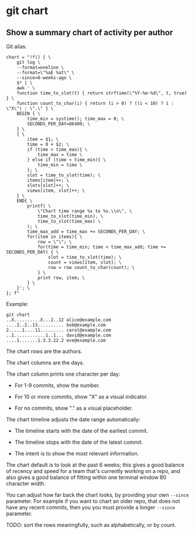 # git chart

## Show a summary chart of activity per author

Git alias:

```git
chart = "!f() { \
    git log \
    --format=oneline \
    --format=\"%aE %at\" \
    --since=6-weeks-ago \
    $* | \
    awk ' \
    function time_to_slot(t) { return strftime(\"%Y-%m-%d\", t, true) } \
    function count_to_char(i) { return (i > 0) ? ((i < 10) ? i : \"X\") : \".\" } \
    BEGIN { \
        time_min = systime(); time_max = 0; \
        SECONDS_PER_DAY=86400; \
    } \
    { \
        item = $1; \
        time = 0 + $2; \
        if (time > time_max){ \
            time_max = time \
        } else if (time < time_min){ \
            time_min = time \
        }; \
        slot = time_to_slot(time); \
        items[item]++; \
        slots[slot]++; \
        views[item, slot]++; \
    } \
    END{ \
        printf( \
            \"Chart time range %s to %s.\\n\", \
            time_to_slot(time_min), \
            time_to_slot(time_max) \
        ); \
        time_max_add = time_max += SECONDS_PER_DAY; \
        for(item in items){ \
            row = \"\"; \
            for(time = time_min; time < time_max_add; time += SECONDS_PER_DAY) { \
                slot = time_to_slot(time); \
                count = views[item, slot]; \
                row = row count_to_char(count); \
            } \
            print row, item; \
        } \
    }'; \
}; f"
```

Example:

```shell
git chart
..X..........X...2..12 alice@example.com
....2..2..13.......... bob@example.com
2.....1....11......... carol@example.com
..1............1..1... david@example.com
....1.......1.3.3.22.2 eve@example.com
```

The chart rows are the authors.

The chart columns are the days.

The chart column prints one character per day:

  * For 1-9 commits, show the number.

  * For 10 or more commits, show "X" as a visual indicator.

  * For no commits, show "." as a visual placeholder.

The chart timeline adjusts the date range automatically:

  * The timeline starts with the date of the earliest commit.

  * The timeline stops with the date of the latest commit.

  * The intent is to show the most relevant information.

The chart default is to look at the past 6 weeks;
this gives a good balance of recency and speed
for a team that's currently working on a repo,
and also gives a good balance of fitting within
one terminal window 80 character width.

You can adjust how far back the chart looks,
by providing your own `--since` parameter.
For example if you want to chart an older repo,
that does not have any recent commits, then you
you must provide a longer `--since` parameter.

TODO: sort the rows meaningfully,
such as alphabetically, or by count.
